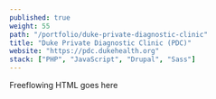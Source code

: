 ```yaml
---
published: true
weight: 55
path: "/portfolio/duke-private-diagnostic-clinic"
title: "Duke Private Diagnostic Clinic (PDC)"
website: "https://pdc.dukehealth.org"
stack: ["PHP", "JavaScript", "Drupal", "Sass"]
---
```


Freeflowing HTML goes here